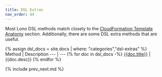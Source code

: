 ```yaml
---
title: DSL Extras
nav_order: 44
---
```


Most Lono DSL methods match closely to the [CloudFormation Template Anatomy](https://docs.aws.amazon.com/AWSCloudFormation/latest/UserGuide/conditions-section-structure.html) section. Additionally, there are some DSL extra methods that are useful.

{% assign dsl_docs = site.docs | where: "categories","dsl-extras" %}
Method | Description
--- | ---
{% for doc in dsl_docs -%}
<a href='{{doc.url}}'>{{doc.title}}</a> | {{doc.desc}}
{% endfor %}

{% include prev_next.md %}
